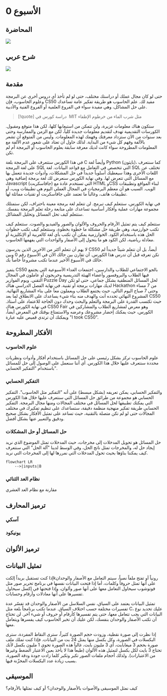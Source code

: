 
# الأسبوع 0

## المحاضرة

![](https://www.youtube.com/watch?v=3LPJfIKxwWc)

## شرح عربي

![](https://www.youtube.com/watch?v=3sLZWRGrD34&list=PLnrlZUDQofUv7JE4QIahAyztrQU9bnJmd&index=2&ab_channel=CodersCamp-RashaAbdeen)

## مقدمة

حتى لو كان مجال عملك أو دراستك مختلف، حتى لو لم تأخذ أي دروس أخرى عن البرمجة وعلوم الحاسوب، فإن CS50 مفيد لك. علم الحاسوب هو طريقة تفكير عامة تساعدك على حل المشاكل، وهي مفيدة سواء في الفروع العلمية أو الفروع الفنية والأدبية.

> [!quote] ؜
> دراسة كورس في MIT مثل شرب الماء من خرطوم الإطفاء

ستكون هناك معلومات غزيرة، ولن تتمكن من استيعابها كلها، لكن هذا متوقع ومقبول. الكورسات التقديمية تهدف لتقديم معلومات جديدة كلياً، لكن مع الزمن والممارسة وحتى بعد سنوات من الآن ستزداد معرفتك وفهمك لهذه المعلومات. وليس من المتوقع أن تشعر بالألفة وفهم كل شيء من البداية. لذلك حاول أن تعتاد على شعور عدم الألفة مع المعلومات المطروحة سواء كانت لديك معرفة سابقة بعلوم الحاسوب أو البرمجة أم لم تكن.

في هذا الكورس ستتعرف على البرمجة بلغة C وأيضاً لغة Python (بايثون)، كما سنتعرف على لغة البرمجة SQL التي تتخصص في التعامل مع قواعد البيانات. لغة SQL تختلف عن اللغات الأخرى وهذا سيعطيك أسلوباً جديداً في حل المشكلات، وأدوات جديدة تتعمل بها مع المسائل التي تتعرض لها. وفي نهاية الكورس سنعرض لك لغة برمجة إضافية وهي Javascript (جافاسكربت) التي تستخدم عادة مع HTML وCSS لبناء المواقع وتطبيقات الويب. السبب هو أن معظم البرمجيات في المجال العملي اليوم هي تطبيقات ويب، أو تطبيقات هاتف، وغالباً ما تعتمد على جافاسكربت أو تقنيات مماثلة لها.

في نهاية الكورس، ستتعلم كيف تبرمج. لن تتعلم لغة برمجة معينة باحتراف، لكن ستمتلك مجموعة مهارات عملية وأفكار أساسية تساعدك على متابعة رحلة تعلم البرمجة بنفسك. ستتعلم كيف تحل المسائل وتحليل المشاكل.

ستتعلم كيف يتم تمثيل الأرقام والحروف والألوان والصور والفيديو والصوت. ستتعلم كيف تكتب خوارزمية، وهي طريقة حل مشكلة ما خطوة بخطوة، وستتعلم كيف تكتب خطوات الحل هذه باستخدام الكود. الخوارزمية يمكن أن تكتب بأي لغة كالعربية أو الإنكليزية أو معادلة رياضية، لكن الكود هو ما يتحول إلى الأصفار والواحدات التي يفهمها الحاسوب.

لا يهم أن تتعلم أكثر من الآخرين الذين يدرسون CS50 أيضاً، بل أن تتعلم شيئاً جديداً لم تكن تعرفه قبل أن تدرس هذا الكورس. أن تقارن بين حالك الآن في الأسبوع رقم 0 وبين حالك في الأسبوع الأخير عندما تكتب مشروعاً خاصاً بك.

يتميز CS50 بالجو الاجتماعي للطلاب والدارسين، اجتمعات الغداء الأسبوعية التي يجتمع فيها الطلاب والبروفسور وأعضاء الهيئة التدريسية وخريجون أو عاملون في المجال التقني. ويوم الفوازير Puzzle Day لحل المسائل المنطقية بشكل جماعي، حتى لو تكن لديك مهارات برمجة أو تقنية. في نهاية الفصل الدراسي هناك Hackathon من 7 مساء وحتى 7 صباح اليوم التالي، حيث يجتمع الطلاب ويعملون معاً على بناء المشاريع النهائية. المشروع النهائي تحدده أنت والهدف منه بناء شيء يساعدك على الانطلاق لما بعد CS50 حيث تكتسب القدرة على البرمجة والتعلم والبحث وحدك دون الحاجة للاعتماد على أستاذ. في نهاية الكورس هناك CS50 Fair وهو معرض لمشاريع الطلاب والمشاركين في الكورس، حيث يمكنك إحضار مشروعك وعرضه والاستمتاع بوقتك في المعرض أيضاً، ويمكنك أن ترتدي قميص عليه عبارة "I took CS50".

## الأفكار المطروحة

### علوم الحاسوب

علوم الحاسوب تركز بشكل رئيسي على حل المسائل باستخدام أفكار وأدوات ونظريات محددة سنتعرف عليها خلال هذا الكورس. أي أننا سنعمل على الوصول إلى حل للمسائل باستخدام "التفكير الحسابي".

### التفكير الحسابي

والتفكير الحسابي، يمكن تعريفه (بشكل مبسط) على أنه "التفكير مثل الحاسوب". التفكير الحسابي هو مجموعة من طرائق حل المسائل التي سنتعرف عليها خلال هذا الكورس التي يمكنك تطبيقها لحل المسائل في مختلف المجالات ومنها مجال البرمجة. التفكير الحسابي طريقة تفكير منهجية منظمة دقيقة، ستساعدك على تنظيم تفكيرك في مختلف المجالات حتى لو لم تكن متصلة بالتقنية، حيث تساعد على تمثيل الأفكار بشكل صحيح ودقيق والتعبير عنها بشكل أفضل.

### حل المسائل أو حل المشكلات

حل المسائل هو تحويل المدخلات إلى مخرجات، حيث المدخلات تمثل الموضوع الذي نريد إيجاد حل له، والمخرجات تمثل ناتج الحل، وفي الوسط لدينا "آلة الحل" التي سنتعرف كيف يمكننا بناؤها بحيث تحول المدخلات التي نمررها لها إلى المخرجات التي نريد.

```mermaid
flowchart LR
	-->|inputs|B
```


### نظام العد الثنائي

مقارنة مع نظام العد العشري

## ترميز المحارف
### آسكي
### يونيكود

## ترميز الألوان

## تمثيل البيانات

إذا كنت تستقبل بريداً إلكتkرونياً أو تفتح ملفاً نصياً، سيتم التعامل مع الأصفار والوحدان على أنها تمثل حروفاً وكلمات، أما إذا فتحت البيانات نفسها في برنامج تحرير صور مثل فوتوشوب سيحاول التعامل معها على أنها صور وألوان، وإذا فتحتها في إكسل سيحاول تفسيرها على أنها معادلات وأرقام وحسابات.

تمثيل البيانات يعتمد على السياق، نفس السلاسل من الأصفار والوحدان قد تفسّر عدة تفسيرات مختلفة حسب اختلاف السياق. عندما تكتب برنامجاً بلغة مثل C، عليك تحديد نوع البيانات التي يجب تتعامل معها، حتى يتم تفسيرها كأرقام أو حروف أو شيء آخر. لن تحتاج أن تكتب الأصفار والوحدان بنفسك، لكن عليك أن تخبر الحاسوب كيف يفسرها ويتعامل معها.

إذا نظرت إلى صورة نقطية، وزودت حجم الصورة كثيراً، سترى النقاط المفردة، سترى البكسلات في الصورة، وكل بكسل منها يمثل 24 بت من البيانات. فإذا كنت تملك ملف صورة بحجم 3 ميغابايت، أي 3 مليون بايت، غالباً هذه الصورة تحوي 1 مليون بكسل لأنك تحتاج 3 بايت لكل بكسل لتمثيل هذه الألوان (طبعاً هذا لا يأخذ بعين الاعتبار الضغط وغيرها من الاعتبارات). ولذلك أحجام ملفات الصور تكبر وتكبر كلما زادت جودة ودقة الصورة، بسبب زيادة عدد البكسلات المخزّنة فيها.

## الموسيقى

كيف نمثل الموسيقى والأصوات بالأصفار والوحدان؟ أو كيف نمثلها بالأرقام؟



